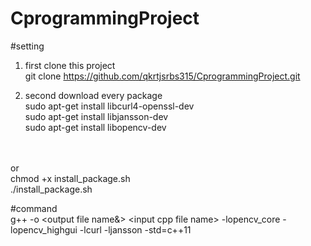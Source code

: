 # CprogrammingProject

#setting <br/>
1. first clone this project<br/>
   git clone https://github.com/qkrtjsrbs315/CprogrammingProject.git

2. second download every package <br/>
   sudo apt-get install libcurl4-openssl-dev    <!--curl package download--> <br/>
   sudo apt-get install libjansson-dev  <!--jansson package download--> <br/>
   sudo apt-get install libopencv-dev <!--opencv package download--> <br/>

<br/>
<br/>
or <br/>
chmod +x install_package.sh
<br/>
./install_package.sh

<br/>

#command <br/>
g++ -o \<output file name&\> \<input cpp file name\> -lopencv_core -lopencv_highgui -lcurl -ljansson -std=c++11
